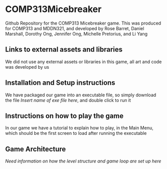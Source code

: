 # COMP313Micebreaker
Github Repository for the COMP313 Micebreaker game. This was produced for COMP313 and MDDN321, and developed by Rose Barret, Daniel Marshall, Dorothy Ong, Jennifer Ong, Michelle Pretorius, and Li Yang

## Links to external assets and libraries
We did not use any external assets or libraries in this game, all art and code was developed by us

## Installation and Setup instructions
We have packaged our game into an executable file, so simply download the file *Insert name of exe file here*, and double click to run it

## Instructions on how to play the game
In our game we have a tutorial to explain how to play, in the Main Menu, which should be the first screen to load after running the executable

## Game Architecture
*Need information on how the level structure and game loop are set up here*

